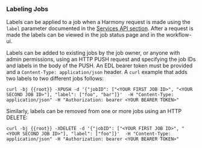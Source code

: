 ### <a name="job-labels"></a>  Labeling Jobs

Labels can be applied to a job when a Harmony request is made using the `label` parameter documented
in the [Services API section](#using-the-service-apis). After a request is made the labels can be viewed in the
job status page and in the workflow-ui.

Labels can be added to existing jobs by the job owner, or anyone with admin permissions, using an HTTP PUSH request and specifying the job IDs and labels in the body of the PUSH. An EDL bearer token must be provided and a `Content-Type: application/json` header. A `curl` example that adds two labels to two different jobs follows:

```
curl -bj {{root}} -XPUSH -d '{"jobID": ["<YOUR FIRST JOB ID>", "<YOUR SECOND JOB ID>"], "label": ["foo", "bar"]}'  -H "Content-Type: application/json" -H "Authorization: bearer <YOUR BEARER TOKEN>"
```

Similarly, labels can be removed from one or more jobs using an HTTP DELETE:

```
curl -bj {{root}} -XDELETE -d '{"jobID": ["<YOUR FIRST JOB ID>", "<YOUR SECOND JOB ID>"], "label": ["foo"]}'  -H "Content-Type: application/json" -H "Authorization: bearer <YOUR BEARER TOKEN>"
```

